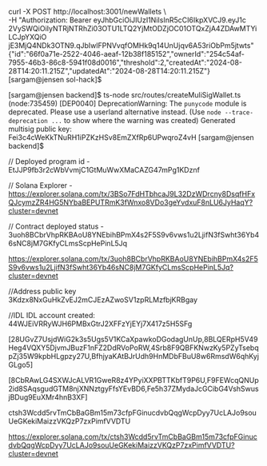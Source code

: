 curl -X POST http://localhost:3001/newWallets \                                       
-H "Authorization: Bearer eyJhbGciOiJIUzI1NiIsInR5cCI6IkpXVCJ9.eyJ1c
2VySWQiOiIyNTRjNTRhZi03OTU1LTQ2YjMtODZjOC01OTQxZjA4ZDAwMTYiLCJpYXQiO
jE3MjQ4NDk3OTN9.qJbIwlFPNVvqfOMHk9q14UnUjqv6A53riObPm5jtwts"
{"id":"66f0a71e-2522-4046-aeaf-12b38f185152","ownerId":"254c54af-7955-46b3-86c8-5941f08d0016","threshold":2,"createdAt":"2024-08-28T14:20:11.215Z","updatedAt":"2024-08-28T14:20:11.215Z"}[sargam@jensen sol-hack]$ 

[sargam@jensen backend]$ ts-node src/routes/createMuliSigWallet.ts
(node:735459) [DEP0040] DeprecationWarning: The `punycode` module is deprecated. Please use a userland alternative instead.
(Use `node --trace-deprecation ...` to show where the warning was created)
Generated multisig public key: Fei3c4cWeKkTNuRH1iPZKzHSv8EmZXfRp6UPwqroZ4vH
[sargam@jensen backend]$ 


// Deployed program id - EtJJP9fb3r2cWbVvmjC1GtMuWwXMaCAZG47mPg1KDznf

// Solana Explorer - https://explorer.solana.com/tx/3BSo7FdHTbhcaJ9L32DzWDrcny8DsqfHFxQJcymzZR4HG5NYbaBEPUTRmK3fWnxo8VDo3geYvdxuF8nLU6JyHaqY?cluster=devnet

// Contract deployed status - 3uoh8BCbrVhpRKBAoU8YNEbihBPmX4s2F5S9v6vws1u2LjifN3fSwht36Yb46sNC8jM7GKfyCLmsScpHePinL5Jq


https://explorer.solana.com/tx/3uoh8BCbrVhpRKBAoU8YNEbihBPmX4s2F5S9v6vws1u2LjifN3fSwht36Yb46sNC8jM7GKfyCLmsScpHePinL5Jq?cluster=devnet

//Address public key 
3Kdzx8NxGuHkZvEJ2mCJEzAZwoSV1zpRLMzfbjKRBgay 

//IDL 
IDL account created: 44WJEiVRRyWJH6PMBxGtrJ2XFFzYjEYj7X417z5H5SFg

[28UGvZ7UsjdWiG2k3s5Ugs5V1KCaXpawkoDGodagUnUp,8BLQERpH5V49Heg4VQXY5DjvmJBuzF1nFZ2DdRVoPoRW,4Srb8F9QBFKNwzKy5PZyTsebqpZj35W9kpbHLgpzy27U,BfhjyaKAtBJrUdh9HnMDbFBuU8w6RmsdW6qhKyjGLgo5]

[8CbRAwLG4SXWJcALVR1GweR8z4YPyiXXPBTTKbfT9P6U,F9FEWcqQNUp2id8SAqsgudGTM8njXNNztgyFfsYEvBD6,Fe5h37ZMydaJcGCibG4VshSwusjBDug9EuXMr4hnB3XF]

ctsh3Wcdd5rvTmCbBaGBm15m73cfpFGinucdvbQqgWcpDyy7UcLAJo9souUeGKekiMaizzVKQzP7zxPimfVVDTU

https://explorer.solana.com/tx/ctsh3Wcdd5rvTmCbBaGBm15m73cfpFGinucdvbQqgWcpDyy7UcLAJo9souUeGKekiMaizzVKQzP7zxPimfVVDTU?cluster=devnet

